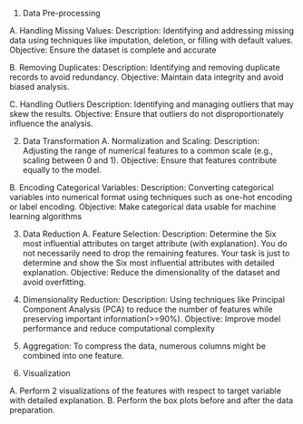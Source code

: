1. Data Pre-processing

A. Handling Missing Values:
Description: Identifying and addressing missing data using techniques
like imputation, deletion, or filling with default values.
Objective: Ensure the dataset is complete and accurate

B. Removing Duplicates:
Description: Identifying and removing duplicate records to avoid
redundancy.
Objective: Maintain data integrity and avoid biased analysis.

C. Handling Outliers
Description: Identifying and managing outliers that may skew the
results.
Objective: Ensure that outliers do not disproportionately influence the
analysis.


2. Data Transformation
A. Normalization and Scaling:
Description: Adjusting the range of numerical features to a common scale
(e.g., scaling between 0 and 1).
Objective: Ensure that features contribute equally to the model.

B. Encoding Categorical Variables:
Description: Converting categorical variables into numerical format using
techniques such as one-hot encoding or label encoding.
Objective: Make categorical data usable for machine learning algorithms


3. Data Reduction
A. Feature Selection:
Description: Determine the Six most influential attributes on target
attribute (with explanation). You do not necessarily need to drop the
remaining features. Your task is just to determine and show the Six most
influential attributes with detailed explanation.
Objective: Reduce the dimensionality of the dataset and avoid overfitting.

4. Dimensionality Reduction:
Description: Using techniques like Principal Component Analysis (PCA)
to reduce the number of features while preserving important
information(>=90%).
Objective: Improve model performance and reduce computational
complexity

5. Aggregation:
To compress the data, numerous columns might be combined into one
feature.


5. Visualization

A. Perform 2 visualizations of the features with respect to target variable with
detailed explanation.
B. Perform the box plots before and after the data preparation.
